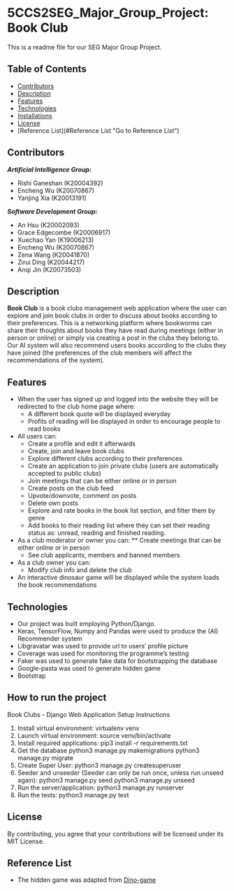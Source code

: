 # 5CCS2SEG_Major_Group_Project: Book Club
This is a readme file for our SEG Major Group Project.
## Table of Contents
  * [Contributors](#Contributors "Go to Contributors")
  * [Description](#Description "Go to Description")
  * [Features](#Features "Go to Features")
  * [Technologies](#Technologies "Go to Technologies")
  * [Installations](#How_to_run_the_project "Go to Installations")
  * [License](#License "Go to License")
  * [Reference List](#Reference List "Go to Reference List")

## Contributors
***Artificial Intelligence Group:***
  * Rishi Ganeshan (K20004392)
  * Encheng Wu (K20070867)
  * Yanjing Xia (K20013191)

***Software Development Group:***
* An Hsu (K20002093)
* Grace Edgecombe (K20006917)
* Xuechao Yan (K19006213)
* Encheng Wu (K20070867)
* Zena Wang (K20041870)
* Zirui Ding (K20044217)
* Anqi Jin (K20073503)

## Description
**Book Club** is a book clubs management web application where the user can explore and join book clubs in order to discuss about books according to their preferences. This is a networking platform where bookworms can share their thoughts about books they have read during meetings (either in person or online) or simply via creating a post in the clubs they belong to. Our AI system will also recommend users books according to the clubs they have joined (the preferences of the club members will affect the recommendations of the system).

## Features
* When the user has signed up and logged into the website they will be redirected to the club home page where:
	* A different book quote will be displayed everyday
	* Profits of reading will be displayed in order to encourage people to read books
* All users can:
	* Create a profile and edit it afterwards
	* Create, join and leave book clubs
	* Explore different clubs according to their preferences
	* Create an application to join private clubs (users are automatically accepted to public clubs)
	* Join meetings that can be either online or in person
	* Create posts on the club feed
	* Upvote/downvote, comment on posts
	* Delete own posts
	* Explore and rate books in the book list section, and filter them by genre
	* Add books to their reading list where they can set their reading status as: unread, reading and finished reading.
* As a club moderator or owner you can:
	** Create meetings that can be either online or in person
  * See club applicants, members and banned members
* As a club owner you can:
	* Modify club info and delete the club
* An interactive dinosaur game will be displayed while the system loads the book recommendations

## Technologies
* Our project was built employing Python/Django.
* Keras, TensorFlow, Numpy and Pandas were used to produce the (AI) Recommender system
* Libgravatar was used to provide url to users’ profile picture
* Coverage was used for monitoring the programme’s testing
* Faker was used to generate fake data for bootstrapping the database
* Google-pasta was used to generate hidden game
* Bootstrap

## How to run the project
Book Clubs - Django Web Application Setup Instructions
1. Install virtual environment:
virtualenv venv
2. Launch virtual environment:
source venv/bin/activate
3. Install required applications:
pip3 install -r requirements.txt
4. Get the database
python3 manage.py makemigrations
python3 manage.py migrate
5. Create Super User:
python3 manage.py createsuperuser
6. Seeder and unseeder (Seeder can only be run once, unless run unseed again):
python3 manage.py seed
python3 manage.py unseed
7. Run the server/application:
python3 manage.py runserver
8. Run the tests:
python3 manage.py test

## License
By contributing, you agree that your contributions will be licensed under its MIT License.

## Reference List
* The hidden game was adapted from [Dino-game](https://github.com/WebDevSimplified/chrome-dino-game-clone "Dino-Game")
